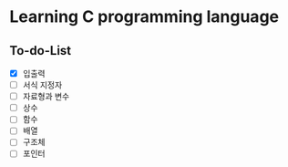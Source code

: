 # Learning C programming language

## To-do-List

- [x]  입출력
- [ ]  서식 지정자
- [ ]  자료형과 변수
- [ ]  상수
- [ ]  함수
- [ ]  배열
- [ ]  구조체
- [ ]  포인터